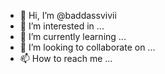 - 👋 Hi, I’m @baddassvivii
- 👀 I’m interested in ...
- 🌱 I’m currently learning ...
- 💞️ I’m looking to collaborate on ...
- 📫 How to reach me ...

<!---
baddassvivii/baddassvivii is a ✨ special ✨ repository because its `README.md` (this file) appears on your GitHub profile.
You can click the Preview link to take a look at your changes.
--->
